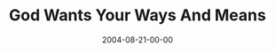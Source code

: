 ---
layout: message
category: message
series: "Life, The Universe and Everything"
title: "God Wants Your Ways And Means"
date: 2004-08-21-00-00
message_id: 157
sc-permalink-url: "http://soundcloud.com/crdschurch/god-wants-your-ways-and-means"
audio: "http://s3.amazonaws.com/crossroads-media/messages/audio/LTUAE_02_08-21-04_Ways_and_Means.mp3"
audio-duration: "38:03"
tag: 
 - money
 - generosity
 - giving
 - trust
 - tithing
 - finances
 - tithe
 - surrender
 - tome
explicit: false
---